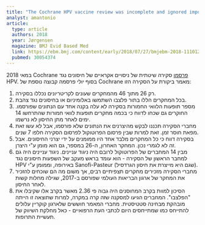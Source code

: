 ```yaml
---
title: "The Cochrane HPV vaccine review was incomplete and ignored important evidence of bias"
analyst: amantonio
article:
  type: article
  authors: 2018
  year: Jørgensen
  magazine: BMJ Evid Based Med
  link: https://ebm.bmj.com/content/early/2018/07/27/bmjebm-2018-111012
  pubmed: 30054374
---
```


במאי 2018 Cochrane [פרסמו](https://www.ncbi.nlm.nih.gov/pubmed/29740819) סקירה שיטתית של ניסויים אקראיים של חיסונים נגד HPV.
בסוף יולי פרסמה קבוצה נוספת של Cochrane מאמר ביקורת על הסקירה הזו:
1) רק 26 מתוך 46 מהמחקרים שעונים לקריטריונים נכללו בסקירה.
2) בכל המחקרים הללו בתור פלצבו השתמשו באלומיניום או בחיסונים נגד צהבת.
3) מספר תופעות הלוואי החמורות בסקירה לא עלה בקנה אחד עם הנתונים שפורסמו. החוקרים גם שכחו לדווח כי בכמה מחקרים תופעות לוואי חמורות שהתרחשו 14 ימים לאחר מתן החיסון לא נרשמו.
4) מחברי הסקירה תכננו לבקש מהיצרנים את הנתונים שלא פורסמו, אבל לא עשו זאת מפאת חוסר זמן. זאת למרות שבין פרסום הפרוטוקול לפרסום הסקירה חלפו 7 שנים.
5) בסקירה דווח כי כל המחקרים מלבד אחד היו ממומנים על ידי יצרני החיסונים. אבל זה לא לגמרי נכון. המחקר האחרון, ה-26 במספר, גם הוא מומן ע"י היצרן.
6) מבין 14 המחברים של הפרוטוקול לרובם היה ניגוד עניינים. ניגוד עניינים היה גם למחבר הראשון של הסקירה - הוא עומד בראש מעקב של השפעות חיסונים נגד HPV באירופה, וממומן ע"י Sanofi-Pasteur (שגם היא מייצרת את חיסון הגרדסיל).
7) מחברי הסקירה מזכירים מחקרים תצפיתיים רבים, אך משום מה הם שוכחים להזכיר את המחקר של ארגון הבריאות העולמי שפורסם ב-2017, שגילה מחלות קשות לאחר החיסון.
8) הסיכון למוות בקרב המחוסנים היה גבוה פי 2.36 מאשר בקרב אלו שקיבלו את "הפלצבו". המחברים הגיעו למסקנה שזה קרה במקרה, למרות שתוצאה זו הייתה מובהקת מבחינה סטטיסטית.
מחברי המאמר חוששים שלארגון קוקריין עלולים להתייחס כמו שמתייחסים היום לכתבי העת הרפואיים - כאל מחלקת השיווק של תעשיית התרופות.

